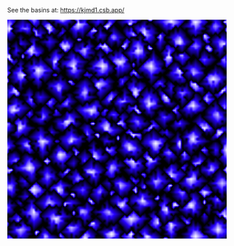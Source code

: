 See the basins at:
https://kjmd1.csb.app/

![img](https://github.com/oa998/advent2021/blob/main/99/build/basins.png?raw=true)
